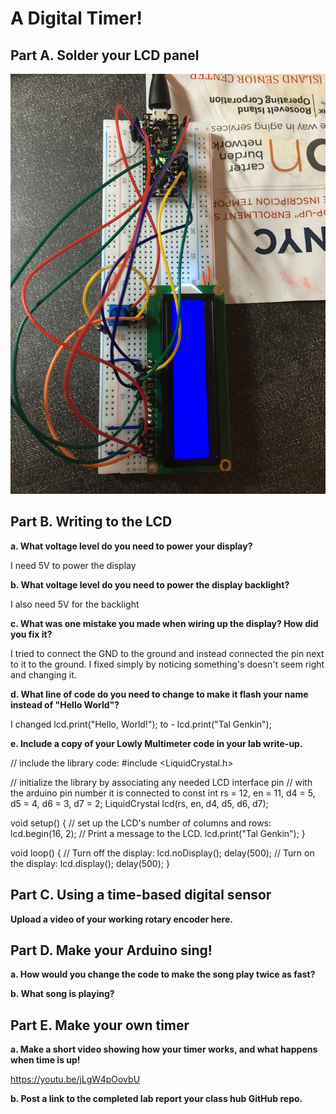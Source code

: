 # A Digital Timer!



## Part A. Solder your LCD panel

![The soldered panel](solderedPanel.JPG)

## Part B. Writing to the LCD
 
**a. What voltage level do you need to power your display?**

I need 5V to power the display

**b. What voltage level do you need to power the display backlight?**

I also need 5V for the backlight
   
**c. What was one mistake you made when wiring up the display? How did you fix it?**

I tried to connect the GND to the ground and instead connected the pin next to it to the ground. I fixed simply by noticing something's doesn't seem right and changing it. 

**d. What line of code do you need to change to make it flash your name instead of "Hello World"?**

I changed lcd.print("Hello, World!"); to - lcd.print("Tal Genkin");
 
**e. Include a copy of your Lowly Multimeter code in your lab write-up.**

// include the library code:
#include <LiquidCrystal.h>

// initialize the library by associating any needed LCD interface pin
// with the arduino pin number it is connected to
const int rs = 12, en = 11, d4 = 5, d5 = 4, d6 = 3, d7 = 2;
LiquidCrystal lcd(rs, en, d4, d5, d6, d7);

void setup() {
  // set up the LCD's number of columns and rows:
  lcd.begin(16, 2);
  // Print a message to the LCD.
  lcd.print("Tal Genkin");
}

void loop() {
  // Turn off the display:
  lcd.noDisplay();
  delay(500);
  // Turn on the display:
  lcd.display();
  delay(500);
}

## Part C. Using a time-based digital sensor

**Upload a video of your working rotary encoder here.**


## Part D. Make your Arduino sing!

**a. How would you change the code to make the song play twice as fast?**
 
**b. What song is playing?**


## Part E. Make your own timer

**a. Make a short video showing how your timer works, and what happens when time is up!**

https://youtu.be/jLgW4pOovbU

**b. Post a link to the completed lab report your class hub GitHub repo.**

